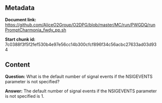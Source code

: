 ## Metadata

**Document link:** https://github.com/AliceO2Group/O2DPG/blob/master/MC/run/PWGDQ/runPromptCharmonia_fwdy_pp.sh

**Start chunk id:** 7c0388f3f5f2fef530b4e97e56cc14b300cfcf896f34c56acbc27633ad03d934

## Content

**Question:** What is the default number of signal events if the NSIGEVENTS parameter is not specified?

**Answer:** The default number of signal events if the NSIGEVENTS parameter is not specified is 1.